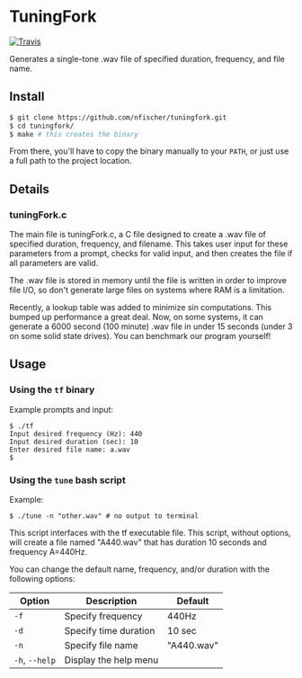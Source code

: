 # TuningFork

[![Travis](https://img.shields.io/travis/nfischer/tuningfork.svg?style=flat-square)](https://travis-ci.org/nfischer/tuningfork)

Generates a single-tone .wav file of specified duration, frequency, and
file name.

## Install

```bash
$ git clone https://github.com/nfischer/tuningfork.git
$ cd tuningfork/
$ make # this creates the binary
```

From there, you'll have to copy the binary manually to your `PATH`, or just use
a full path to the project location.

## Details

### tuningFork.c

The main file is tuningFork.c, a C file designed to create a .wav file of
specified duration, frequency, and filename. This takes user input for
these parameters from a prompt, checks for valid input, and then creates
the file if all parameters are valid.

The .wav file is stored in memory until the file is written in order to
improve file I/O, so don't generate large files on systems where RAM is a
limitation.

Recently, a lookup table was added to minimize sin computations. This
bumped up performance a great deal. Now, on some systems, it can generate a
6000 second (100 minute) .wav file in under 15 seconds (under 3 on some
solid state drives). You can benchmark our program yourself!

## Usage

### Using the `tf` binary

Example prompts and input:

```
$ ./tf
Input desired frequency (Hz): 440
Input desired duration (sec): 10
Enter desired file name: a.wav
$
```

### Using the `tune` bash script

Example:

```
$ ./tune -n "other.wav" # no output to terminal
```

This script interfaces with the tf executable file. This script, without
options, will create a file named "A440.wav" that has duration 10 seconds
and frequency A=440Hz.

You can change the default name, frequency, and/or duration with the
following options:

| Option         | Description           | Default    |
| -------------- | --------------------- | ---------- |
| `-f`           | Specify frequency     | 440Hz      |
| `-d`           | Specify time duration | 10 sec     |
| `-n`           | Specify file name     | "A440.wav" |
| `-h`, `--help` | Display the help menu |            |

